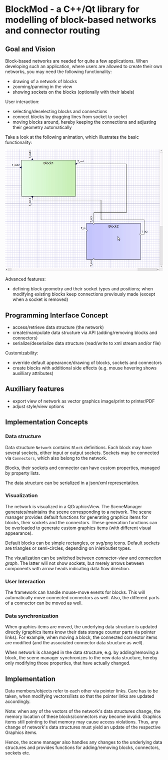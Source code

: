 # BlockMod - a C++/Qt library for modelling of block-based networks and connector routing

## Goal and Vision

Block-based networks are needed for quite a few applications. When developing such an application, where users are allowed to create their own networks, you may need the following functionality:

- drawing of a network of blocks
- zooming/panning in the view
- showing sockets on the blocks (optionally with their labels)

User interaction:

- selecting/deselecting blocks and connections
- connect blocks by dragging lines from socket to socket
- moving blocks around, hereby keeping the connections and adjusting their geometry automatically

Take a look at the following animation, which illustrates the basic functionality:

![](BlockMod/doc/Functionality_2019-08-28.gif)

Advanced features:

- defining block geometry and their socket types and positions; when modifying existing blocks keep connections previously made (except when a socket is removed)


## Programming Interface Concept

- access/retrieve data structure (the network)
- create/manipulate data structure via API (adding/removing blocks and connectors)
- serialize/deserialize data structure (read/write to xml stream and/or file)

Customizability:

- override default appearance/drawing of blocks, sockets and connectors
- create blocks with additional side effects (e.g. mouse hovering shows auxilliary attributes)

## Auxilliary features

- export view of network as vector graphics image/print to printer/PDF
- adjust style/view options


## Implementation Concepts

### Data structure
Data structure `Network` contains `Block` definitions. Each block may have several sockets, either input or output sockets. Sockets may be connected via `Connectors`, which also belong to the network.

Blocks, their sockets and connector can have custom properties, managed by property lists.

The data structure can be serialized in a json/xml representation.

### Visualization

The network is visualized in a QGraphicsView. The SceneManager generates/maintains the scene corresponding to a network. The scene manager provides default functions for generating graphics items for blocks, their sockets and the connectors. These generation functions can be overloaded to generate custom graphics items (with different visual appearance).

Default blocks can be simple rectangles, or svg/png icons. Default sockets are triangles or semi-circles, depending on inlet/outlet types.

The visualization can be switched between _connector-view_ and _connection graph_. The latter will not show sockets, but merely arrows between components with arrow heads indicating data flow direction.

### User Interaction

The framework can handle mouse-move events for blocks. This will automatically move connected connectors as well. Also, the different parts of a connector can be moved as well.

### Data synchronization

When graphics items are moved, the underlying data structure is updated directly (graphics items know their data storage counter parts via pointer links). For example, when moving a block, the connected connector items are modified (and the associated connector data structure as well).

When network is changed in the data structure, e.g. by adding/removing a block, the scene manager synchronizes to the new data structure, hereby only modifying those properties, that have actually changed.


## Implementation

Data members/objects refer to each other via pointer links. Care has to be taken, when modifying vectors/lists so that the pointer links are updated accordingly.

Note: when any of the vectors of the network's data structures change, the memory location of these blocks/connectors may become invalid. Graphics items still pointing to that memory may cause access violations. Thus, any change of network's data structures must yield an update of the respective Graphics items.

Hence, the scene manager also handles any changes to the underlying data structures and provides functions for adding/removing blocks, connectors, sockets etc.

